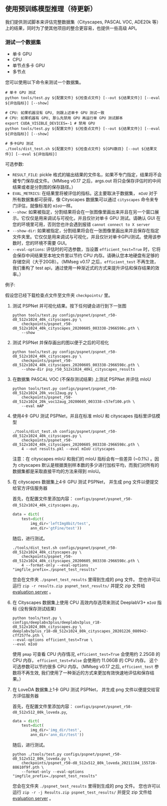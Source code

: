 ## 使用预训练模型推理（待更新）

我们提供测试脚本来评估完整数据集（Cityscapes, PASCAL VOC, ADE20k 等）上的结果，同时为了使其他项目的整合更容易，也提供一些高级 API。

### 测试一个数据集

- 单卡 GPU
- CPU
- 单节点多卡 GPU
- 多节点

您可以使用以下命令来测试一个数据集。

```shell
# 单卡 GPU 测试
python tools/test.py ${配置文件} ${检查点文件} [--out ${结果文件}] [--eval ${评估指标}] [--show]

# CPU: 如果机器没有 GPU, 则跟上述单卡 GPU 测试一致
# CPU: 如果机器有 GPU, 那么先禁用 GPU 再运行单 GPU 测试脚本
export CUDA_VISIBLE_DEVICES=-1 # 禁用 GPU
python tools/test.py ${配置文件} ${检查点文件} [--out ${结果文件}] [--eval ${评估指标}] [--show]

# 多卡GPU 测试
./tools/dist_test.sh ${配置文件} ${检查点文件} ${GPU数目} [--out ${结果文件}] [--eval ${评估指标}]
```

可选参数:

- `RESULT_FILE`: pickle 格式的输出结果的文件名，如果不专门指定，结果将不会被专门保存成文件。（MMseg v0.17 之后，args.out 将只会保存评估时的中间结果或者是分割图的保存路径。）
- `EVAL_METRICS`: 在结果里将被评估的指标。这主要取决于数据集，  `mIoU`  对于所有数据集都可获得，像 Cityscapes 数据集可以通过 `cityscapes` 命令来专门评估，就像标准的 `mIoU`一样。
- `--show`: 如果被指定，分割结果将会在一张图像里画出来并且在另一个窗口展示。它仅仅是用来调试与可视化，并且仅针对单卡 GPU 测试。请确认 GUI 在您的环境里可用，否则您也许会遇到报错 `cannot connect to X server`
- `--show-dir`: 如果被指定，分割结果将会在一张图像里画出来并且保存在指定文件夹里。它仅仅是用来调试与可视化，并且仅针对单卡GPU测试。使用该参数时，您的环境不需要 GUI。
- `--eval-options`: 评估时的可选参数，当设置 `efficient_test=True` 时，它将会保存中间结果至本地文件里以节约 CPU 内存。请确认您本地硬盘有足够的存储空间（大于20GB）。（MMseg v0.17 之后，`efficient_test` 不再生效，我们重构了 test api，通过使用一种渐近式的方式来提升评估和保存结果的效率。）

例子:

假设您已经下载检查点文件至文件夹 `checkpoints/` 里。

1. 测试 PSPNet 并可视化结果。按下任何键会进行到下一张图

   ```shell
   python tools/test.py configs/pspnet/pspnet_r50-d8_512x1024_40k_cityscapes.py \
       checkpoints/pspnet_r50-d8_512x1024_40k_cityscapes_20200605_003338-2966598c.pth \
       --show
   ```

2. 测试 PSPNet 并保存画出的图以便于之后的可视化

   ```shell
   python tools/test.py configs/pspnet/pspnet_r50-d8_512x1024_40k_cityscapes.py \
       checkpoints/pspnet_r50-d8_512x1024_40k_cityscapes_20200605_003338-2966598c.pth \
       --show-dir psp_r50_512x1024_40ki_cityscapes_results
   ```

3. 在数据集 PASCAL VOC (不保存测试结果) 上测试 PSPNet 并评估 mIoU

   ```shell
   python tools/test.py configs/pspnet/pspnet_r50-d8_512x1024_20k_voc12aug.py \
       checkpoints/pspnet_r50-d8_512x1024_20k_voc12aug_20200605_003338-c57ef100.pth \
       --eval mAP
   ```

4. 使用4卡 GPU 测试 PSPNet，并且在标准 mIoU 和 cityscapes 指标里评估模型

   ```shell
   ./tools/dist_test.sh configs/pspnet/pspnet_r50-d8_512x1024_40k_cityscapes.py \
       checkpoints/pspnet_r50-d8_512x1024_40k_cityscapes_20200605_003338-2966598c.pth \
       4 --out results.pkl --eval mIoU cityscapes
   ```

   注意：在 cityscapes mIoU 和我们的 mIoU 指标会有一些差异 (~0.1%) 。因为 cityscapes 默认是根据类别样本数的多少进行加权平均，而我们对所有的数据集都是采取直接平均的方法来得到 mIoU。

5. 在 cityscapes 数据集上4卡 GPU 测试 PSPNet， 并生成 png 文件以便提交给官方评估服务器

   首先，在配置文件里添加内容： `configs/pspnet/pspnet_r50-d8_512x1024_40k_cityscapes.py`，

   ```python
   data = dict(
       test=dict(
           img_dir='leftImg8bit/test',
           ann_dir='gtFine/test'))
   ```

   随后，进行测试。

   ```shell
   ./tools/dist_test.sh configs/pspnet/pspnet_r50-d8_512x1024_40k_cityscapes.py \
       checkpoints/pspnet_r50-d8_512x1024_40k_cityscapes_20200605_003338-2966598c.pth \
       4 --format-only --eval-options "imgfile_prefix=./pspnet_test_results"
   ```

   您会在文件夹 `./pspnet_test_results` 里得到生成的 png 文件。
   您也许可以运行 `zip -r results.zip pspnet_test_results/` 并提交 zip 文件给 [evaluation server](https://www.cityscapes-dataset.com/submit/) 。

6. 在 Cityscapes 数据集上使用 CPU 高效内存选项来测试 DeeplabV3+ `mIoU` 指标 (没有保存测试结果)

   ```shell
   python tools/test.py \
   configs/deeplabv3plus/deeplabv3plus_r18-d8_512x1024_80k_cityscapes.py \
   deeplabv3plus_r18-d8_512x1024_80k_cityscapes_20201226_080942-cff257fe.pth \
   --eval-options efficient_test=True \
   --eval mIoU
   ```

   使用 `pmap` 可查看 CPU 内存情况,  `efficient_test=True` 会使用约 2.25GB 的 CPU 内存， `efficient_test=False` 会使用约 11.06GB 的 CPU 内存。 这个可选参数可以节约很多 CPU 内存。（MMseg v0.17 之后, `efficient_test` 参数将不再生效, 我们使用了一种渐近的方式来更加有效快速地评估和保存结果。）

7. 在 LoveDA 数据集上1卡 GPU 测试 PSPNet， 并生成 png 文件以便提交给官方评估服务器

   首先，在配置文件里添加内容： `configs/pspnet/pspnet_r50-d8_512x512_80k_loveda.py`,

   ```python
   data = dict(
       test=dict(
           img_dir='img_dir/test',
           ann_dir='ann_dir/test'))
   ```

   随后，进行测试。

   ```shell
   python ./tools/test.py configs/pspnet/pspnet_r50-d8_512x512_80k_loveda.py \
       checkpoints/pspnet_r50-d8_512x512_80k_loveda_20211104_155728-88610f9f.pth \
       --format-only --eval-options "imgfile_prefix=./pspnet_test_results"
   ```

   您会在文件夹 `./pspnet_test_results` 里得到生成的 png 文件。
   您也许可以运行 `zip -r -j Results.zip pspnet_test_results/` 并提交 zip 文件给 [evaluation server](https://codalab.lisn.upsaclay.fr/competitions/421) 。
